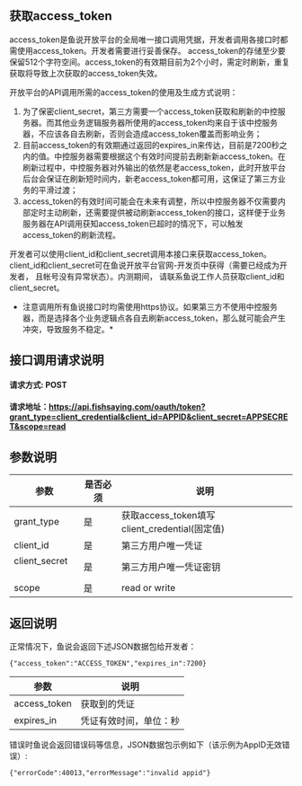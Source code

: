 ## 获取access_token

access_token是鱼说开放平台的全局唯一接口调用凭据，开发者调用各接口时都需使用access_token。开发者需要进行妥善保存。  access_token的存储至少要保留512个字符空间。access_token的有效期目前为2个小时，需定时刷新，重复获取将导致上次获取的access_token失效。

开放平台的API调用所需的access_token的使用及生成方式说明：

1. 为了保密client_secret，第三方需要一个access_token获取和刷新的中控服务器。而其他业务逻辑服务器所使用的access_token均来自于该中控服务器，不应该各自去刷新，否则会造成access_token覆盖而影响业务；
2. 目前access_token的有效期通过返回的expires_in来传达，目前是7200秒之内的值。中控服务器需要根据这个有效时间提前去刷新新access_token。在刷新过程中，中控服务器对外输出的依然是老access_token，此时开放平台后台会保证在刷新短时间内，新老access_token都可用，这保证了第三方业务的平滑过渡；
3. access_token的有效时间可能会在未来有调整，所以中控服务器不仅需要内部定时主动刷新，还需要提供被动刷新access_token的接口，这样便于业务服务器在API调用获知access_token已超时的情况下，可以触发access_token的刷新流程。

开发者可以使用client_id和client_secret调用本接口来获取access_token。client_id和client_secret可在鱼说开放平台官网-开发页中获得（需要已经成为开发者，  且帐号没有异常状态）。内测期间， 请联系鱼说工作人员获取client_id和client_secret。

* 注意调用所有鱼说接口时均需使用https协议。如果第三方不使用中控服务器，而是选择各个业务逻辑点各自去刷新access_token，那么就可能会产生冲突，导致服务不稳定。*

## 接口调用请求说明

#### 请求方式: POST
#### 请求地址：https://api.fishsaying.com/oauth/token?grant_type=client_credential&client_id=APPID&client_secret=APPSECRET&scope=read


## 参数说明

| 参数        | 是否必须 | 说明               |
| ---------- |---------|-------------------|
| grant_type | 是      | 获取access_token填写client_credential(固定值) |
| client_id      | 是      | 第三方用户唯一凭证 | 
| client_secret     | 是      | 第三方用户唯一凭证密钥 |
| scope      | 是      | read or write|
## 返回说明

正常情况下，鱼说会返回下述JSON数据包给开发者：
```
{"access_token":"ACCESS_TOKEN","expires_in":7200}
```
| 参数          | 说明                |
| ------------ |--------------------|
| access_token | 获取到的凭证          |
| expires_in   | 凭证有效时间，单位：秒 |

错误时鱼说会返回错误码等信息，JSON数据包示例如下（该示例为AppID无效错误）:
```
{"errorCode":40013,"errorMessage":"invalid appid"}
```
           
